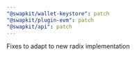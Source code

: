 ```yaml
---
"@swapkit/wallet-keystore": patch
"@swapkit/plugin-evm": patch
"@swapkit/api": patch
---
```


Fixes to adapt to new radix implementation
